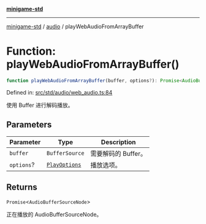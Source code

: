 [**minigame-std**](../../../README.md)

***

[minigame-std](../../../README.md) / [audio](../README.md) / playWebAudioFromArrayBuffer

# Function: playWebAudioFromArrayBuffer()

```ts
function playWebAudioFromArrayBuffer(buffer, options?): Promise<AudioBufferSourceNode>
```

Defined in: [src/std/audio/web\_audio.ts:84](https://github.com/JiangJie/minigame-std/blob/fdb22241c47c2e98329a4c62befde728957e03ee/src/std/audio/web_audio.ts#L84)

使用 Buffer 进行解码播放。

## Parameters

| Parameter | Type | Description |
| ------ | ------ | ------ |
| `buffer` | `BufferSource` | 需要解码的 Buffer。 |
| `options`? | [`PlayOptions`](../interfaces/PlayOptions.md) | 播放选项。 |

## Returns

`Promise`\<`AudioBufferSourceNode`\>

正在播放的 AudioBufferSourceNode。
